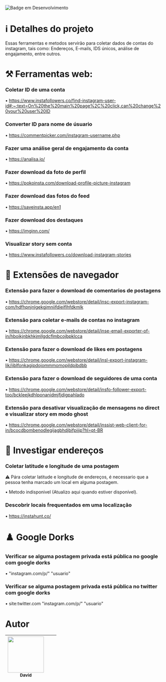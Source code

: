 ![Badge em Desenvolvimento](http://img.shields.io/static/v1?label=ESTADO&message=EM%20DESENVOLVIMENTO&color=GREEN&style=for-the-badge)

# ℹ️ Detalhes do projeto

Essas ferramentas e metodos servirão para coletar dados de contas do instagram, tais como: Endereços, E-mails, IDS únicos, análise de engajamento, entre outros.

# ⚒️ Ferramentas web:

### Coletar ID de uma conta 

• https://www.instafollowers.co/find-instagram-user-id#:~:text=On%20the%20main%20page%2C%20click,can%20change%20your%20user%20ID

### Converter ID para nome de úsuario

• https://commentpicker.com/instagram-username.php

### Fazer uma análise geral de engajamento da conta

• https://analisa.io/

### Fazer download da foto de perfil

• https://pokoinsta.com/download-profile-picture-instagram

### Fazer download das fotos do feed

• https://saveinsta.app/en1

### Fazer download dos destaques

• https://imginn.com/

### Visualizar story sem conta

• https://www.instafollowers.co/download-instagram-stories

# 📂 Extensões de navegador

### Extensão para fazer o download de comentarios de postagens

• https://chrome.google.com/webstore/detail/insc-export-instagram-com/hdfhpnjnlgekgjmniifdieiflhfdkmlk

### Extensão para coletar e-mails de contas no instagram

• https://chrome.google.com/webstore/detail/inse-email-exporter-of-in/hboikjnbkhkjmllgdcflmbcojbpklcca

### Extensão para fazer o download de likes em postagens

• https://chrome.google.com/webstore/detail/insl-export-instagram-lik/iiblfonkagipdojommmomopjldpibdbb

### Extensão para fazer o download de seguidores de uma conta

• https://chrome.google.com/webstore/detail/insfo-follower-export-too/bckleejkdhlponanidmjfjdigpahlado

### Extensão para desativar visualização de mensagens no direct e visualizar story em modo ghost

• https://chrome.google.com/webstore/detail/inssist-web-client-for-in/bcocdbombenodlegijagbhdjbifpiijp?hl=pt-BR

# 📍 Investigar endereços

### Coletar latitude e longitude de uma postagem

⚠️ Pára coletar latitude e longitude de endereços, é necessario que a pessoa tenha marcado um local em alguma postagem.

• Metodo indisponivel (Atualizo aqui quando estiver disponível).

### Descobrir locais frequentados em uma localização

• https://instahunt.co/

# ♟️ Google Dorks

### Verificar se alguma postagem privada está pública no google com google dorks

• "instagram.com/p/" "usuario"

### Verificar se alguma postagem privada está pública no twitter com google dorks

• site:twitter.com "instagram.com/p/" "usuario"


# Autor

| [<img src="https://avatars.githubusercontent.com/u/133701068?v=4" width=115><br><sub>David</sub>](https://github.com/DavizinBR) | | |
| :---: | :---: | :---: |
